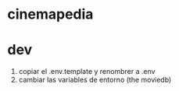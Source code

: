 # cinemapedia

# dev
1. copiar el .env.template y renombrer a .env
2. cambiar las variables de entorno (the moviedb)